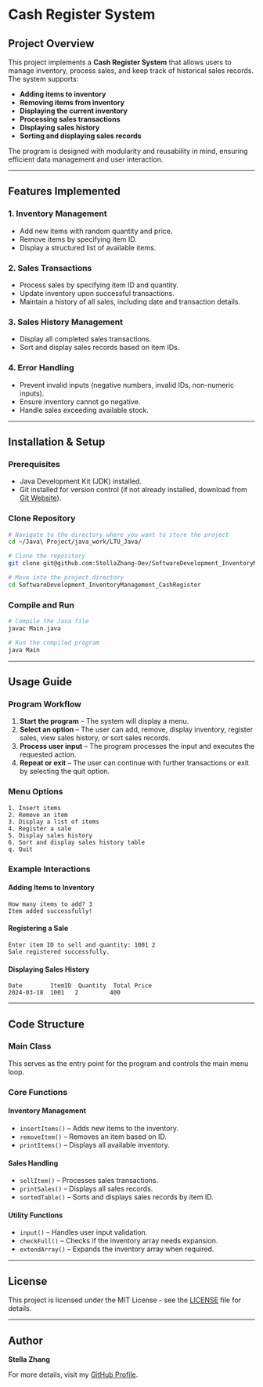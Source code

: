 # Cash Register System

## Project Overview
This project implements a **Cash Register System** that allows users to manage inventory, process sales, and keep track of historical sales records. The system supports:

- **Adding items to inventory**
- **Removing items from inventory**
- **Displaying the current inventory**
- **Processing sales transactions**
- **Displaying sales history**
- **Sorting and displaying sales records**

The program is designed with modularity and reusability in mind, ensuring efficient data management and user interaction.

---

## Features Implemented
### 1. Inventory Management
- Add new items with random quantity and price.
- Remove items by specifying item ID.
- Display a structured list of available items.

### 2. Sales Transactions
- Process sales by specifying item ID and quantity.
- Update inventory upon successful transactions.
- Maintain a history of all sales, including date and transaction details.

### 3. Sales History Management
- Display all completed sales transactions.
- Sort and display sales records based on item IDs.

### 4. Error Handling
- Prevent invalid inputs (negative numbers, invalid IDs, non-numeric inputs).
- Ensure inventory cannot go negative.
- Handle sales exceeding available stock.

---

## Installation & Setup
### Prerequisites
- Java Development Kit (JDK) installed.
- Git installed for version control (if not already installed, download from [Git Website](https://git-scm.com/)).

### Clone Repository
```sh
# Navigate to the directory where you want to store the project
cd ~/Java\ Project/java_work/LTU_Java/

# Clone the repository
git clone git@github.com:StellaZhang-Dev/SoftwareDevelopment_InventoryManagement_CashRegister.git

# Move into the project directory
cd SoftwareDevelopment_InventoryManagement_CashRegister
```

### Compile and Run
```sh
# Compile the Java file
javac Main.java

# Run the compiled program
java Main
```

---

## Usage Guide
### Program Workflow
1. **Start the program** – The system will display a menu.
2. **Select an option** – The user can add, remove, display inventory, register sales, view sales history, or sort sales records.
3. **Process user input** – The program processes the input and executes the requested action.
4. **Repeat or exit** – The user can continue with further transactions or exit by selecting the quit option.

### Menu Options
```
1. Insert items
2. Remove an item
3. Display a list of items
4. Register a sale
5. Display sales history
6. Sort and display sales history table
q. Quit
```

### Example Interactions
#### Adding Items to Inventory
```
How many items to add? 3
Item added successfully!
```

#### Registering a Sale
```
Enter item ID to sell and quantity: 1001 2
Sale registered successfully.
```

#### Displaying Sales History
```
Date        ItemID  Quantity  Total Price
2024-03-18  1001   2         400
```

---

## Code Structure
### **Main Class**
This serves as the entry point for the program and controls the main menu loop.

### **Core Functions**
#### **Inventory Management**
- `insertItems()` – Adds new items to the inventory.
- `removeItem()` – Removes an item based on ID.
- `printItems()` – Displays all available inventory.

#### **Sales Handling**
- `sellItem()` – Processes sales transactions.
- `printSales()` – Displays all sales records.
- `sortedTable()` – Sorts and displays sales records by item ID.

#### **Utility Functions**
- `input()` – Handles user input validation.
- `checkFull()` – Checks if the inventory array needs expansion.
- `extendArray()` – Expands the inventory array when required.

---

## License
This project is licensed under the MIT License - see the [LICENSE](LICENSE) file for details.

---

## Author
**Stella Zhang**

For more details, visit my [GitHub Profile](https://github.com/StellaZhang-Dev).


